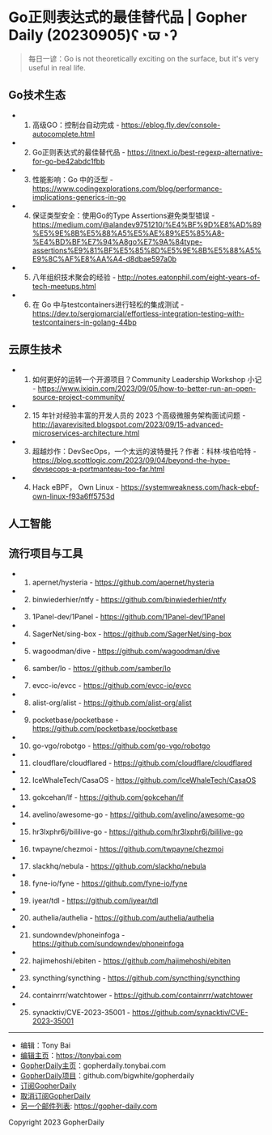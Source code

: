# Go正则表达式的最佳替代品 | Gopher Daily (20230905)ʕ◔ϖ◔ʔ

>每日一谚：Go is not theoretically exciting on the surface, but it&#39;s very useful in real life.

## Go技术生态


- 1. 高级GO：控制台自动完成 - https://eblog.fly.dev/console-autocomplete.html

- 2. Go正则表达式的最佳替代品 - https://itnext.io/best-regexp-alternative-for-go-be42abdc1fbb

- 3. 性能影响：Go 中的泛型 - https://www.codingexplorations.com/blog/performance-implications-generics-in-go

- 4. 保证类型安全：使用Go的Type Assertions避免类型错误 - https://medium.com/@alandev9751210/%E4%BF%9D%E8%AD%89%E5%9E%8B%E5%88%A5%E5%AE%89%E5%85%A8-%E4%BD%BF%E7%94%A8go%E7%9A%84type-assertions%E9%81%BF%E5%85%8D%E5%9E%8B%E5%88%A5%E9%8C%AF%E8%AA%A4-d8dbae597a0b

- 5. 八年组织技术聚会的经验 - http://notes.eatonphil.com/eight-years-of-tech-meetups.html

- 6. 在 Go 中与testcontainers进行轻松的集成测试 - https://dev.to/sergiomarcial/effortless-integration-testing-with-testcontainers-in-golang-44bp


## 云原生技术


- 1. 如何更好的运转一个开源项目？Community Leadership Workshop 小记 - https://www.ixiqin.com/2023/09/05/how-to-better-run-an-open-source-project-community/

- 2. 15 年针对经验丰富的开发人员的 2023 个高级微服务架构面试问题 - http://javarevisited.blogspot.com/2023/09/15-advanced-microservices-architecture.html

- 3. 超越炒作：DevSecOps，一个太远的波特曼托？作者：科林·埃伯哈特 - https://blog.scottlogic.com/2023/09/04/beyond-the-hype-devsecops-a-portmanteau-too-far.html

- 4. Hack eBPF， Own Linux - https://systemweakness.com/hack-ebpf-own-linux-f93a6ff5753d


## 人工智能



## 流行项目与工具


- 1. apernet/hysteria - https://github.com/apernet/hysteria

- 2. binwiederhier/ntfy - https://github.com/binwiederhier/ntfy

- 3. 1Panel-dev/1Panel - https://github.com/1Panel-dev/1Panel

- 4. SagerNet/sing-box - https://github.com/SagerNet/sing-box

- 5. wagoodman/dive - https://github.com/wagoodman/dive

- 6. samber/lo - https://github.com/samber/lo

- 7. evcc-io/evcc - https://github.com/evcc-io/evcc

- 8. alist-org/alist - https://github.com/alist-org/alist

- 9. pocketbase/pocketbase - https://github.com/pocketbase/pocketbase

- 10. go-vgo/robotgo - https://github.com/go-vgo/robotgo

- 11. cloudflare/cloudflared - https://github.com/cloudflare/cloudflared

- 12. IceWhaleTech/CasaOS - https://github.com/IceWhaleTech/CasaOS

- 13. gokcehan/lf - https://github.com/gokcehan/lf

- 14. avelino/awesome-go - https://github.com/avelino/awesome-go

- 15. hr3lxphr6j/bililive-go - https://github.com/hr3lxphr6j/bililive-go

- 16. twpayne/chezmoi - https://github.com/twpayne/chezmoi

- 17. slackhq/nebula - https://github.com/slackhq/nebula

- 18. fyne-io/fyne - https://github.com/fyne-io/fyne

- 19. iyear/tdl - https://github.com/iyear/tdl

- 20. authelia/authelia - https://github.com/authelia/authelia

- 21. sundowndev/phoneinfoga - https://github.com/sundowndev/phoneinfoga

- 22. hajimehoshi/ebiten - https://github.com/hajimehoshi/ebiten

- 23. syncthing/syncthing - https://github.com/syncthing/syncthing

- 24. containrrr/watchtower - https://github.com/containrrr/watchtower

- 25. synacktiv/CVE-2023-35001 - https://github.com/synacktiv/CVE-2023-35001


----

- 编辑：Tony Bai
- [编辑主页](https://tonybai.com)：https://tonybai.com
- [GopherDaily主页](https://gopherdaily.tonybai.com)：gopherdaily.tonybai.com
- [GopherDaily项目](https://github.com/bigwhite/gopherdaily)：github.com/bigwhite/gopherdaily
- [订阅GopherDaily](https://gopherdaily.tonybai.com/subscribe)
- [取消订阅GopherDaily](https://gopherdaily.tonybai.com/unsubscribe)
- [另一个邮件列表](https://gopher-daily.com): https://gopher-daily.com

Copyright 2023 GopherDaily
